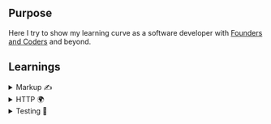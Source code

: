 ## Purpose

Here I try to show my learning curve as a software developer with [Founders and Coders](https://github.com/foundersandcoders) and beyond. 




## Learnings

<details>
  <summary>Markup ✍</summary>
  
  - Semantic HTML to aid accessibility and SEO.
  - Site is accessible for screen readers
  - Sufficient colour contrast.
  - Accessibility tool.
  - Media queries. 
  - Mobile-first.
  - CSS BEM methodology.
  - Flexbox.
  - Grid.
  - Coherent Git commits.
  - HTML forms.
</details>
<details>
  <summary>HTTP 🌍</summary>
  
  - Asynchronous coding.
  - Callbacks.
  - Promises.
  - Fetch.
  - GET and POST.
  - .map()
  - .filter()
  - DOM selectors.
  - .toggle()
  - Consistent layout.
  - Spacing guidelines.
  - Debug with web browser and console.log()
</details>


<details>
  <summary>Testing 🚀</summary>

  - 
</details>
